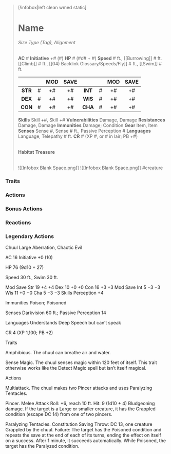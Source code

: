 > [!infobox|left clean wmed static]
> # Name
> *Size Type (Tag), Alignment*
> 
> | |
> | - |
> **AC** # **Initiative** +# (#)
> **HP** # (#d# + #)
> **Speed** # ft., [[Burrowing]] # ft. [[Climb]] # ft., [[04) Backlink Glossary/Speeds/Fly]] # ft., [[Swim]] # ft.
> 
> | | | MOD | SAVE | | | MOD | SAVE |
> | :-: | :-: | :-: | :-: | :-: | :-: | :-: | :-: |
> | **STR** | # | +# | +# | **INT** | # | +# | +# | 
> | **DEX** | # | +# | +# | **WIS** | # | +# | +# |
> | **CON** | # | +# | +# | **CHA** | # | +# | +# |
> **Skills** Skill +#, Skill +#
> **Vulnerabilities** Damage, Damage
> **Resistances** Damage, Damage
> **Immunities** Damage; Condition
> **Gear** Item, Item
> **Senses** Sense #, Sense # ft., Passive Perception #
> **Languages** Language, Telepathy # ft.
> **CR** # (XP #, or # in lair; PB +#)
>
> | |
> | - |
> **Habitat**
> **Treasure**
> 
> | |
> | - |
> ![[Infobox Blank Space.png]]
> ![[Infobox Blank Space.png]]
> #creature 


### Traits
### Actions
### Bonus Actions
### Reactions
### Legendary Actions
Chuul
Large Aberration, Chaotic Evil

AC 16 Initiative +0 (10)

HP 76 (9d10 + 27)

Speed 30 ft., Swim 30 ft.

Mod	Save
Str	19	+4	+4
Dex	10	+0	+0
Con	16	+3	+3
Mod	Save
Int	5	−3	−3
Wis	11	+0	+0
Cha	5	−3	−3
Skills Perception +4

Immunities Poison; Poisoned

Senses Darkvision 60 ft.; Passive Perception 14

Languages Understands Deep Speech but can’t speak

CR 4 (XP 1,100; PB +2)

Traits

Amphibious. The chuul can breathe air and water.

Sense Magic. The chuul senses magic within 120 feet of itself. This trait otherwise works like the Detect Magic spell but isn’t itself magical.

Actions

Multiattack. The chuul makes two Pincer attacks and uses Paralyzing Tentacles.

Pincer. Melee Attack Roll: +6, reach 10 ft. Hit: 9 (1d10 + 4) Bludgeoning damage. If the target is a Large or smaller creature, it has the Grappled condition (escape DC 14) from one of two pincers.

Paralyzing Tentacles. Constitution Saving Throw: DC 13, one creature Grappled by the chuul. Failure: The target has the Poisoned condition and repeats the save at the end of each of its turns, ending the effect on itself on a success. After 1 minute, it succeeds automatically. While Poisoned, the target has the Paralyzed condition.